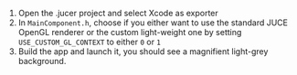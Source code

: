1. Open the .jucer project and select Xcode as exporter
2. In `MainComponent.h`, choose if you either want to use the standard JUCE OpenGL renderer or the custom light-weight one by setting `USE_CUSTOM_GL_CONTEXT` to either `0` or `1`
3. Build the app and launch it, you should see a magnifient light-grey background.
